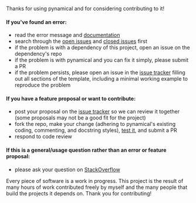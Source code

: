 Thanks for using pynamical and for considering contributing to it!

#### If you've found an error:

  - read the error message and [documentation](https://pynamical.readthedocs.io/)
  - search through the [open issues](https://github.com/gboeing/pynamical/issues?q=is%3Aopen+is%3Aissue) and [closed issues](https://github.com/gboeing/pynamical/issues?q=is%3Aissue+is%3Aclosed) first
  - if the problem is with a dependency of this project, open an issue on the dependency's repo
  - if the problem is with pynamical and you can fix it simply, please submit a PR
  - if the problem persists, please open an issue in the [issue tracker](https://github.com/gboeing/pynamical/issues) filling out all sections of the template, including a minimal working example to reproduce the problem

#### If you have a feature proposal or want to contribute:

  - post your proposal on the [issue tracker](https://github.com/gboeing/pynamical/issues) so we can review it together (some proposals may not be a good fit for the project)
  - fork the repo, make your change (adhering to pynamical's existing coding, commenting, and docstring styles), [test it](https://github.com/gboeing/pynamical/tree/master/tests), and submit a PR
  - respond to code review

#### If this is a general/usage question rather than an error or feature proposal:

  - please ask your question on [StackOverflow](https://stackoverflow.com/search?q=pynamical)

Every piece of software is a work in progress. This project is the result of many hours of work contributed freely by myself and the many people that build the projects it depends on. Thank you for contributing!
